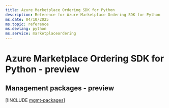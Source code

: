 ```yaml
---
title: Azure Marketplace Ordering SDK for Python
description: Reference for Azure Marketplace Ordering SDK for Python
ms.date: 04/10/2025
ms.topic: reference
ms.devlang: python
ms.service: marketplaceordering
---
```

# Azure Marketplace Ordering SDK for Python - preview

## Management packages - preview
[!INCLUDE [mgmt-packages](marketplace-ordering-mgmt-index.md)]